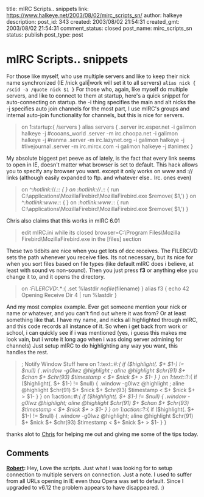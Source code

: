 title: mIRC Scripts.. snippets
link: https://www.halkeye.net/2003/08/02/mirc_scripts_sn/
author: halkeye
description: 
post_id: 343
created: 2003/08/02 21:54:31
created_gmt: 2003/08/02 21:54:31
comment_status: closed
post_name: mirc_scripts_sn
status: publish
post_type: post

# mIRC Scripts.. snippets

For those like myself, who use multiple servers and like to keep their nick name synchronized (IE /nick gali|work will set it to all servers) `alias nick { /scid -a /quote nick $1 }` For those who, again, like myself do multiple servers, and like to connect to them at startup, here's a quick snippet for auto-connecting on startup. the -i thing specifies the main and alt nicks the -j specifies auto join channels for the most part, I use mIRC's groups and internal auto-join functionality for channels, but this is nice for servers. 

> on 1:startup:{ /servers } alias servers { .server irc.esper.net -i galimon halkeye -j #cooans_world .server -m irc.choopa.net -i galimon halkeye -j #ranma .server -m irc.lazynet.org -i galimon halkeye -j #livejournal .server -m irc.mircx.com -i galimon halkeye -j #animex } 

My absolute biggest pet peeve as of lately, is the fact that every link seems to open in IE, doesn't matter what browser is set to default. This hack allows you to specify any browser you want. except it only works on www and :// links (although easily expanded to ftp. and whatever else.. Irc. ones even) 

> on ^*:hotlink:*//*.*:*: { } on *:hotlink:*//*.*:*: { run C:\applications\MozillaFirebird\MozillaFirebird.exe $remove( $1,') } on ^*:hotlink:*www.*:*: { } on *:hotlink:*www.*:*: { run C:\applications\MozillaFirebird\MozillaFirebird.exe $remove( $1,') } 

Chris also claims that this works in mIRC 6.01 

> edit mIRC.ini while its closed browser=C:\Program Files\Mozilla Firebird\MozillaFirebird.exe in the [files] section 

These two tidbits are nice when you get lots of dcc receives. The FILERCVD sets the path whenever you receive files. Its not necessary, but its nice for when you sort files based on file types (like default mIRC does i believe, at least with sound vs non-sound). Then you just press **f3** or anything else you change it to, and it opens the directory. 

> on *:FILERCVD:*.*:{ .set %lastdir $nofile($filename) } alias f3 { echo 42 Opening Receive Dir 4 | run %lastdir } 

And my most complex example. Ever get someone mention your nick or name or whatever, and you can't find out where it was from? Or at least something like that. I have my name, and nicks all highlighted through mIRC, and this code records all instance of it. So when i get back from work or school, i can quickly see if i was mentioned (yes, i guess this makes me look vain, but i wrote it long ago when i was doing server admining for channels) Just setup mIRC to do highlighting any way you want, this handles the rest. 

> ; Notify Window Stuff here on 1:text:*:#:{ if ($highlight(. $+ $1-) != $null) { .window -g0lwz @highlight ; aline @highlight $chr(91) $+ $chan $+ $chr(93) $timestamp < $+ $nick $+ > $1- } } on 1:text:*:?:{ if ($highlight(. $+ $1-) != $null) { .window -g0lwz @highlight ; aline @highlight $chr(91) $+ $nick $+ $chr(93) $timestamp < $+ $nick $+ > $1- } } on 1:action:*:#:{ if ($highlight(. $+ $1-) != $null) { .window -g0lwz @highlight; aline @highlight $chr(91) $+ $chan $+ $chr(93) $timestamp < $+ $nick $+ > $1- } } on 1:action:*:?:{ if ($highlight(. $+ $1-) != $null) { .window -g0lwz @highlight; aline @highlight $chr(91) $+ $nick $+ $chr(93) $timestamp < $+ $nick $+ > $1- } }

thanks alot to [Chris](http://www.gushue.net/) for helping me out and giving me some of the tips today.

## Comments

**[Robert](#18 "2003-12-26 01:50:02"):** Hey, Love the scripts. Just what I was looking for to setup connection to multiple servers on connection. Just a note. I used to suffer from all URLs opening in IE even thou Opera was set to default. Since I upgraded to v6.12 the problem appears to have disappeared. :)

